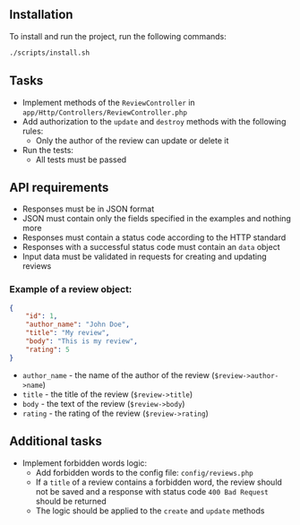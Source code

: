 ## Installation

To install and run the project, run the following commands:

```bash
./scripts/install.sh
```

## Tasks

* Implement methods of the `ReviewController` in `app/Http/Controllers/ReviewController.php`
* Add authorization to the `update` and `destroy` methods with the following rules:
    * Only the author of the review can update or delete it
* Run the tests:
  * All tests must be passed

## API requirements

* Responses must be in JSON format
* JSON must contain only the fields specified in the examples and nothing more
* Responses must contain a status code according to the HTTP standard
* Responses with a successful status code must contain an `data` object
* Input data must be validated in requests for creating and updating reviews 

### Example of a review object:

```json
{
    "id": 1,
    "author_name": "John Doe",
    "title": "My review",
    "body": "This is my review",
    "rating": 5
}
```

* `author_name` - the name of the author of the review (`$review->author->name`)
* `title` - the title of the review (`$review->title`)
* `body` - the text of the review (`$review->body`)
* `rating` - the rating of the review (`$review->rating`)

## Additional tasks

* Implement forbidden words logic:
  * Add forbidden words to the config file: `config/reviews.php`
  * If a `title` of a review contains a forbidden word, the review should not be saved and a response with status code `400 Bad Request` should be returned
  * The logic should be applied to the `create` and `update` methods
